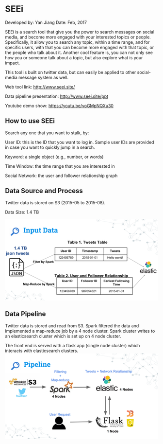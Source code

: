 # SEEi
Developed by: Yan Jiang
Date: Feb, 2017


SEEi is a search tool that give you the power to search messages on social media, and become more engaged with your interested topics or people. Specifically, it allow you to search any topic, within a time range, and for specific users, with that you can become more engaged with that topic, or the people who talk about it. Another cool feature is, you can not only see how you or someone talk about a topic, but also explore what is your impact. 

This tool is built on twitter data, but can easily be applied to other social-media message system as well.

Web tool link: http://www.seei.site/

Data pipeline presentation: http://www.seei.site/ppt

Youtube demo show: https://youtu.be/voGMpNQXu30




## How to use SEEi
Search any one that you want to stalk, by:

User ID: this is the ID that you want to log in. Sample user IDs are provided in case you want to quickly jump in a search.

Keyword: a single object (e.g., number, or words)

Time Window: the time range that you are interested in 

Social Network: the user and follower relationship graph


## Data Source and Process
Twitter data is stored on S3 (2015-05 to 2015-08). 

Data Size: 1.4 TB

![input-data](Github/input_data.png)

## Data Pipeline
Twitter data is stored and read from S3. Spark filtered the data and implemented a map-reduce job by a 4 node cluster. Spark cluster writes to an elasticsearch cluster which is set up on 4 node cluster. 

The front end is served with a flask app (single node cluster) which interacts with elasticsearch clusters.
![flowchart](Github/flowchart.png)
